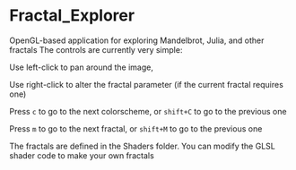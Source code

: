 # Fractal_Explorer
OpenGL-based application for exploring Mandelbrot, Julia, and other fractals
The controls are currently very simple:

Use left-click to pan around the image,

Use right-click to alter the fractal parameter (if the current fractal requires one)

Press `c` to go to the next colorscheme, or `shift+C` to go to the previous one

Press `m` to go to the next fractal, or `shift+M` to go to the previous one

The fractals are defined in the Shaders folder. You can modify the GLSL shader code to make your own fractals

